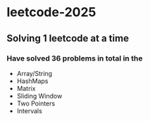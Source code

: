 # leetcode-2025
## Solving 1 leetcode at a time

### Have solved 36 problems in total in the 
* Array/String
* HashMaps
* Matrix
* Sliding Window
* Two Pointers
* Intervals